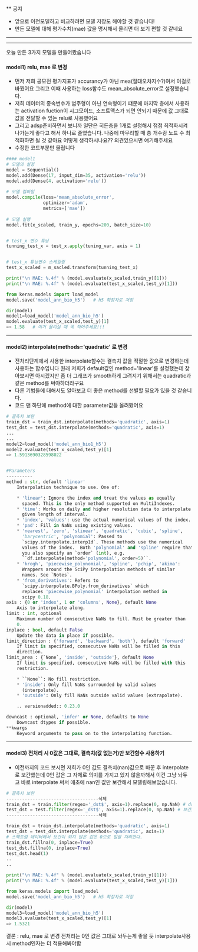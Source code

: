 ** 공지
- 앞으로 이전모델하고 비교하려면 모델 저장도 해야할 것 같습니다!
- 만든 모델에 대해 평가수치(mae) 값을 명시해서 올리면 더 보기 편할 것 같네요
-------------------
-------------------

오늘 만든 3가지 모델을 만들어봤습니다
#### model1) relu, mae 로 변경
- 먼저 저희 공모전 평가지표가 accurancy가 아닌 mea(절대오차지수?)여서 이걸로 바꿨어요 그리고 이때 사용하는 loss함수도 mean_absolute_error로 설정했습니다.
- 저희 데이터의 종속변수가 범주형이 아닌 연속형이기 떄문에 마지막 층에서 사용하는 activation fuction이 시그모이드, 소프트맥스가 되면 안되기 때문에 값 그대로 값을 전달할 수 있는 relu로 사용했어요
- 그리고 adsp준비하면서 보니까 일단은 히든층을 1개로 설정해서 점점 최적화시켜나가는게 좋다고 해서 하나로 줄였습니다. 나중에 마무리할 때 층 개수랑 노드 수 최적화하면 될 것 같아요
어떻게 생각하시나요?? 의견있으시면 얘기해주세요 
- 수정한 코드부분만 올립니다
```python
#### model1
# 모델의 설정
model = Sequential()
model.add(Dense(17, input_dim=35, activation='relu')) 
model.add(Dense(4, activation='relu'))
 
# 모델 컴파일  
model.compile(loss='mean_absolute_error',
              optimizer='adam',
              metrics=['mae']) 
 
# 모델 실행 
model.fit(x_scaled, train_y, epochs=200, batch_size=10) 


# test_x 변수 튜닝
tunning_test_x = test_x.apply(tuning_var, axis = 1)


# test_x 튜닝변수 스케일링
test_x_scaled = m_sacled.transform(tunning_test_x)

print("\n MAE: %.4f" % (model.evaluate(x_scaled,train_y)[1]))
print("\n MAE: %.4f" % (model.evaluate(test_x_scaled,test_y)[1]))

from keras.models import load_model
model.save('model_ann_bio_h5')   # h5 확장자로 저장

dir(model)
model1=load_model('model_ann_bio_h5')
model.evaluate(test_x_scaled,test_y)[1]
=> 1.58   # 이거 올리실 때 꼭 적어주세요!!!
```
----------------------



#### model2) interpolate(methods='quadratic' 로 변경
- 전처리단계에서 사용한 interpolate함수는 결측치 값을 적절한 값으로 변경하는데 사용하는 함수입니다
원래 저희가 default값인 method='linear'를 설정했는데 찾아보시면 아시겠지만 좀 더 그래프가 smooth하게 그려지기 위해서는 quadratic과 같은 method를 써야하더라구요 
- 다른 기법들에 대해서도 알아보고 더 좋은 method를 선별할 필요가 있을 것 같습니다.
- 코드 맨 하단에 method에 대한 parameter값들 올려봤어요
```python
# 결측치 보완
train_dst = train_dst.interpolate(methods='quadratic', axis=1)
test_dst = test_dst.interpolate(methods='quadratic', axis=1)
...
...
model2=load_model('model_ann_bio1_h5') 
model2.evaluate(test_x_scaled,test_y)[1]  
=> 1.5913690328598022


#Parameters
----------
method : str, default 'linear'
    Interpolation technique to use. One of:

    * 'linear': Ignore the index and treat the values as equally
      spaced. This is the only method supported on MultiIndexes.
    * 'time': Works on daily and higher resolution data to interpolate
      given length of interval.
    * 'index', 'values': use the actual numerical values of the index.
    * 'pad': Fill in NaNs using existing values.
    * 'nearest', 'zero', 'slinear', 'quadratic', 'cubic', 'spline',
      'barycentric', 'polynomial': Passed to
      `scipy.interpolate.interp1d`. These methods use the numerical
      values of the index.  Both 'polynomial' and 'spline' require that
      you also specify an `order` (int), e.g.
      ``df.interpolate(method='polynomial', order=5)``.
    * 'krogh', 'piecewise_polynomial', 'spline', 'pchip', 'akima':
      Wrappers around the SciPy interpolation methods of similar
      names. See `Notes`.
    * 'from_derivatives': Refers to
      `scipy.interpolate.BPoly.from_derivatives` which
      replaces 'piecewise_polynomial' interpolation method in
      scipy 0.18.
axis : {0 or 'index', 1 or 'columns', None}, default None
    Axis to interpolate along.
limit : int, optional
    Maximum number of consecutive NaNs to fill. Must be greater than
    0.
inplace : bool, default False
    Update the data in place if possible.
limit_direction : {'forward', 'backward', 'both'}, default 'forward'
    If limit is specified, consecutive NaNs will be filled in this
    direction.
limit_area : {`None`, 'inside', 'outside'}, default None
    If limit is specified, consecutive NaNs will be filled with this
    restriction.

    * ``None``: No fill restriction.
    * 'inside': Only fill NaNs surrounded by valid values
      (interpolate).
    * 'outside': Only fill NaNs outside valid values (extrapolate).

    .. versionadded:: 0.23.0

downcast : optional, 'infer' or None, defaults to None
    Downcast dtypes if possible.
**kwargs
    Keyword arguments to pass on to the interpolating function.
```
---------------------
#### model3)  전처리 시 0값은 그대로, 결측치(값 없는거)만 보간함수 사용하기
- 이전까지의 코드 보시면 저희가 0인 값도 결측치(nan)값으로 바꾼 후 interpolate로 보간했는데 0인 값은 그 자체로 의미를 가지고 있지 않을까해서 이건 그냥 놔두고 바로 interpolate 써서 애초에 nan인 값만 보간해서 모델링해보았습니다.
```python               
# 결측치 보완
-----------------------------------삭제
train_dst = train.filter(regex='_dst$', axis=1).replace(0, np.NaN) # dst 데이터만 따로 뺀다.
test_dst = test.filter(regex='_dst$', axis=1).replace(0, np.NaN) # 보간을 하기위해 결측값을 삭제한다.
-----------------------------------삭제

train_dst = train_dst.interpolate(methods='quadratic', axis=1)
test_dst = test_dst.interpolate(methods='quadratic', axis=1)
# 스팩트럼 데이터에서 보간이 되지 않은 값은 0으로 일괄 처리한다.
train_dst.fillna(0, inplace=True) 
test_dst.fillna(0, inplace=True)
test_dst.head(1)
..
..

print("\n MAE: %.4f" % (model.evaluate(x_scaled,train_y)[1]))
print("\n MAE: %.4f" % (model.evaluate(test_x_scaled,test_y)[1]))

from keras.models import load_model
model.save('model_ann_bio_h5')   # h5 확장자로 저장

dir(model)
model3=load_model('model_ann_bio_h5')
model3.evaluate(test_x_scaled,test_y)[1]
=> 1.5321
```

결론 : relu, mae 로 변경
       전처리는 0인 값은 그대로 놔두는게 좋을 듯
       interpolate사용 시 method인자는 더 적용해봐야함
